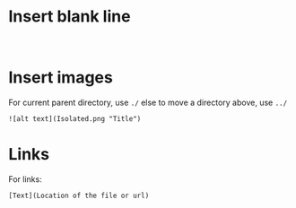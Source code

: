 # Insert blank line
&nbsp; 

# Insert images
For current parent directory, use `./` else to move a directory above, use `../`
```
![alt text](Isolated.png "Title")
```

# Links
For links:
```
[Text](Location of the file or url)
```
